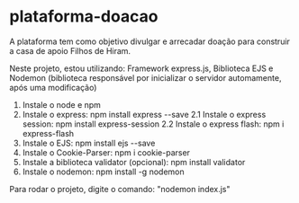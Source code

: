 # plataforma-doacao
A plataforma tem como objetivo divulgar e arrecadar doação para construir a casa de apoio Filhos de Hiram. 

Neste projeto, estou utilizando: Framework express.js, Biblioteca EJS e Nodemon (biblioteca responsável por inicializar o servidor automamente, após uma modificação)

1. Instale o node e npm
2. Instale o express: npm install express --save
2.1 Instale o express session: npm install express-session
2.2 Instale o express flash: npm i express-flash
3. Instale o EJS: npm install ejs --save
4. Instale o Cookie-Parser: npm i cookie-parser
5. Instale a biblioteca validator (opcional): npm install validator 
5. Instale o nodemon: npm install -g nodemon

Para rodar o projeto, digite o comando: "nodemon index.js"
